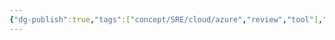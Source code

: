 ```yaml
---
{"dg-publish":true,"tags":["concept/SRE/cloud/azure","review","tool"],"definition":"The AutoRest tool generates client libraries for accessing RESTful web services. Input to AutoRest is a spec that describes the REST API using the OpenAPI Specification format.","github-url":"https://github.com/Azure/autorest","creation_date":"2024-05-02 18:40","permalink":"/concepts/auto-rest/","dgPassFrontmatter":true}
---
```



